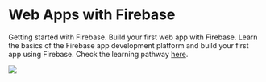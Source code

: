 #  Web Apps with Firebase
Getting started with Firebase. Build your first web app with Firebase. Learn the basics of the Firebase app development platform and build your first app using Firebase. Check the learning pathway [here](https://firebase.google.com/learn/pathways/firebase-web).

![](https://lh3.googleusercontent.com/pw/AIL4fc_hXt6HK4kcQux5Cq1Ji5TAYSszfI4hPzncaBgcdkfzr95NklyCioRnPq5WoXPCuVOD1SWgnEeU2XpCE8tQAKNSOn_T8sueoDAJjy-SZT17pViaz_h5VaDu3AjqRkgEs7pk2Tfc6d7Oly5--c3IUH-_=w1915-h943-s-no?authuser=0)

